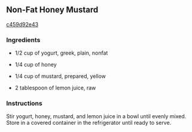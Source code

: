## Non-Fat Honey Mustard

[c459d92e43](https://cookpad.com/us/recipes/340928-non-fat-honey-mustard)

### Ingredients

 - 1/2 cup of yogurt, greek, plain, nonfat

 - 1/4 cup of honey

 - 1/4 cup of mustard, prepared, yellow

 - 2 tablespoon of lemon juice, raw

### Instructions

Stir yogurt, honey, mustard, and lemon juice in a bowl until evenly mixed. Store in a covered container in the refrigerator until ready to serve.